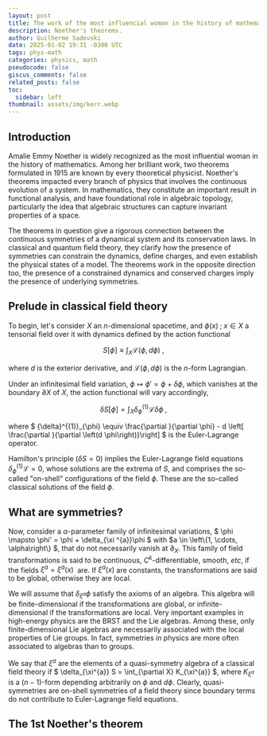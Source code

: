 ```yaml
---
layout: post
title: The work of the most influencial woman in the history of mathematics
description: Noether's theorems.
author: Guilherme Sadovski
date: 2025-01-02 19:31 -0300 UTC
tags: phys-math
categories: physics, math
pseudocode: false
giscus_comments: false
related_posts: false
toc:
  sidebar: left
thumbnail: assets/img/kerr.webp
---
```


## Introduction

Amalie Emmy Noether is widely recognized as the most influential woman in the history of mathematics. Among her brilliant work, two theorems formulated in 1915 are known by every theoretical physicist. Noether's theorems impacted every branch of physics that involves the continuous evolution of a system. In mathematics, they constitute an important result in functional analysis, and have foundational role in algebraic topology, particularly the idea that algebraic structures can capture invariant properties of a space.

The theorems in question give a rigorous connection between the continuous symmetries of a dynamical system and its conservation laws. In classical and quantum field theory, they clarify how the presence of symmetries can constrain the dynamics, define charges, and even establish the physical states of a model. The theorems work in the opposite direction too, the presence of a constrained dynamics and conserved charges imply the presence of underlying symmetries.

## Prelude in classical field theory
To begin, let's consider $X$ an $n$-dimensional spacetime, and $\phi \left(x\right) \; ; \; x \in X$ a tensorial field over it with dynamics defined by the action functional

$$ S \left[ \phi \right] \equiv \int_{X} \mathcal{L} \left( \phi, d \phi \right)  \;, $$

where $d$ is the exterior derivative, and $\mathcal{L} \left( \phi, d \phi \right)$ is the $n$-form Lagrangian.

Under an infinitesimal field variation, $\phi \mapsto \phi' = \phi + \delta \phi$, which vanishes at the boundary $\partial X$ of $X$, the action functional will vary accordingly,

$$ \delta S \left[\phi\right] = \int_{X} {\delta}^{(1)}_{\phi} \mathcal{L} \delta\phi \;, $$

where $ {\delta}^{(1)}_{\phi} \equiv \frac{\partial }{\partial \phi} - d \left[ \frac{\partial }{\partial \left(d \phi\right)}\right] $ is the Euler-Lagrange operator.

Hamilton's principle ($\delta S = 0$) implies the Euler-Lagrange field equations $\delta^{(1)}_{\phi} \mathcal{L} = 0$, whose solutions are the extrema of $S$, and comprises the so-called "on-shell" configurations of the field $\phi$. These are the so-called classical solutions of the field $\phi$.

## What are symmetries?

Now, consider a $\alpha$-parameter family of infinitesimal variations, $ \phi \mapsto \phi' = \phi + \delta_{\xi ^{a}}\phi $ with $a \in \left\\{1, \cdots, \alpha\right\\} $, that do not necessarily vanish at $\partial_X$. This family of field transformations is said to be continuous, $C^k$-differentiable, smooth, *etc*, if the fields $\xi^{a} = \xi^a (x) \;$ are. If $\xi^a (x)$ are constants, the transformations are said to be global, otherwise they are local.  

We will assume that $\delta_{\xi^{a}}\phi$ satisfy the axioms of an algebra. This algebra will be finite-dimensional if the transformations are global, or infinite-dimensional if the transformations are local. Very important examples in high-energy physics are the BRST and the Lie algebras. Among these, only finite-dimensional Lie algebras are necessarily associated with the local properties of Lie groups. In fact, symmetries in physics are more often associated to algebras than to groups.

We say that $\xi^a$ are the elements of a quasi-symmetry algebra of a classical field theory if $ \delta_{\xi^{a}} S = \int_{\partial X} K_{\xi^{a}} $, where $K_{\xi^{a}}$ is a $(n-1)$-form depending arbitrarily on $\phi$ and $d \phi$. Clearly, quasi-symmetries are on-shell symmetries of a field theory since boundary terms do not contribute to Euler-Lagrange field equations.

## The 1st Noether's theorem
